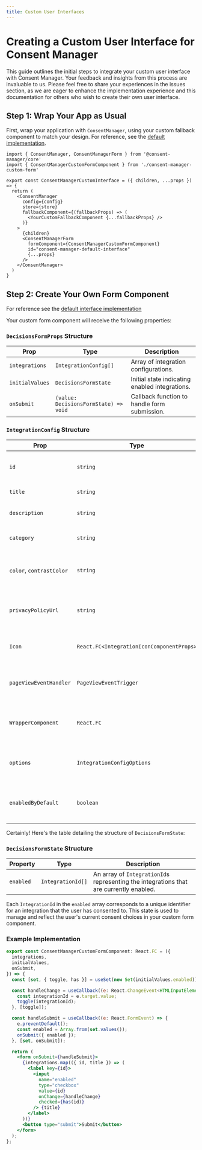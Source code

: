 ```yaml
---
title: Custom User Interfaces
---
```


# Creating a Custom User Interface for Consent Manager

This guide outlines the initial steps to integrate your custom user interface with Consent Manager. Your feedback and insights from this process are invaluable to us. Please feel free to share your experiences in the issues section, as we are eager to enhance the implementation experience and this documentation for others who wish to create their own user interface.

## Step 1: Wrap Your App as Usual

First, wrap your application with `ConsentManager`, using your custom fallback component to match your design. For reference, see the [default implementation](https://github.com/hashbite/consent-manager/blob/main/packages/interface-default/src/index.tsx).

```tsx
import { ConsentManager, ConsentManagerForm } from '@consent-manager/core'
import { ConsentManagerCustomFormComponent } from './consent-manager-custom-form'

export const ConsentManagerCustomInterface = ({ children, ...props }) => {
  return (
    <ConsentManager
      config={config}
      store={store}
      fallbackComponent={(fallbackProps) => (
        <YourCustomFallbackComponent {...fallbackProps} />
      )}
    >
      {children}
      <ConsentManagerForm
        formComponent={ConsentManagerCustomFormComponent}
        id="consent-manager-default-interface"
        {...props}
      />
    </ConsentManager>
  )
}
```

## Step 2: Create Your Own Form Component

For reference see the [default interface implementation](https://github.com/hashbite/consent-manager/blob/main/packages/interface-default/src/interface.tsx)

Your custom form component will receive the following properties:

### `DecisionsFormProps` Structure

| Prop            | Type                                  | Description                                    |
| --------------- | ------------------------------------- | ---------------------------------------------- |
| `integrations`  | `IntegrationConfig[]`                 | Array of integration configurations.           |
| `initialValues` | `DecisionsFormState`                  | Initial state indicating enabled integrations. |
| `onSubmit`      | `(value: DecisionsFormState) => void` | Callback function to handle form submission.   |

### `IntegrationConfig` Structure

| Prop                     | Type                                      | Description                                         |
| ------------------------ | ----------------------------------------- | --------------------------------------------------- |
| `id`                     | `string`                                  | Unique identifier for the integration.              |
| `title`                  | `string`                                  | Title of the integration.                           |
| `description`            | `string`                                  | Description of the integration.                     |
| `category`               | `string`                                  | Category of the integration.                        |
| `color`, `contrastColor` | `string`                                  | Optional colors for the integration icon.           |
| `privacyPolicyUrl`       | `string`                                  | URL to the privacy policy of the integration.       |
| `Icon`                   | `React.FC<IntegrationIconComponentProps>` | Icon component for the integration.                 |
| `pageViewEventHandler`   | `PageViewEventTrigger`                    | Optional event handler for tracking page views.     |
| `WrapperComponent`       | `React.FC`                                | Optional wrapper component for the integration.     |
| `options`                | `IntegrationConfigOptions`                | Additional options specific to the integration.     |
| `enabledByDefault`       | `boolean`                                 | Indicates if the integration is enabled by default. |

Certainly! Here's the table detailing the structure of `DecisionsFormState`:

### `DecisionsFormState` Structure

| Property  | Type              | Description                                                                            |
| --------- | ----------------- | -------------------------------------------------------------------------------------- |
| `enabled` | `IntegrationId[]` | An array of `IntegrationId`s representing the integrations that are currently enabled. |

Each `IntegrationId` in the `enabled` array corresponds to a unique identifier for an integration that the user has consented to. This state is used to manage and reflect the user's current consent choices in your custom form component.

### Example Implementation

```jsx
export const ConsentManagerCustomFormComponent: React.FC = ({
  integrations,
  initialValues,
  onSubmit,
}) => {
  const [set, { toggle, has }] = useSet(new Set(initialValues.enabled));

  const handleChange = useCallback((e: React.ChangeEvent<HTMLInputElement>) => {
    const integrationId = e.target.value;
    toggle(integrationId);
  }, [toggle]);

  const handleSubmit = useCallback((e: React.FormEvent) => {
    e.preventDefault();
    const enabled = Array.from(set.values());
    onSubmit({ enabled });
  }, [set, onSubmit]);

  return (
    <form onSubmit={handleSubmit}>
      {integrations.map(({ id, title }) => (
        <label key={id}>
          <input
            name="enabled"
            type="checkbox"
            value={id}
            onChange={handleChange}
            checked={has(id)}
          /> {title}
        </label>
      ))}
      <button type="submit">Submit</button>
    </form>
  );
};
```
